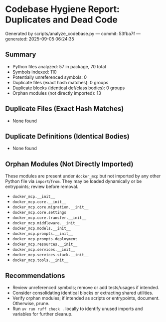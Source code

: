 # Codebase Hygiene Report: Duplicates and Dead Code

Generated by scripts/analyze_codebase.py — commit: 53fba7f — generated: 2025-09-05 06:24:35

## Summary

- Python files analyzed: 57 in package, 70 total
- Symbols indexed: 110
- Potentially unreferenced symbols: 0
- Duplicate files (exact hash matches): 0 groups
- Duplicate blocks (identical def/class bodies): 0 groups
- Orphan modules (not directly imported): 13

## Duplicate Files (Exact Hash Matches)

- None found

## Duplicate Definitions (Identical Bodies)

- None found

## Orphan Modules (Not Directly Imported)

These modules are present under `docker_mcp` but not imported by any other Python file via `import`/`from`. They may be loaded dynamically or be entrypoints; review before removal.

- `docker_mcp.__init__`
- `docker_mcp.core.__init__`
- `docker_mcp.core.migration.__init__`
- `docker_mcp.core.settings`
- `docker_mcp.core.transfer.__init__`
- `docker_mcp.middleware.__init__`
- `docker_mcp.models.__init__`
- `docker_mcp.prompts.__init__`
- `docker_mcp.prompts.deployment`
- `docker_mcp.resources.__init__`
- `docker_mcp.services.__init__`
- `docker_mcp.services.stack.__init__`
- `docker_mcp.tools.__init__`

## Recommendations

- Review unreferenced symbols; remove or add tests/usages if intended.
- Consider consolidating identical blocks or extracting shared utilities.
- Verify orphan modules; if intended as scripts or entrypoints, document. Otherwise, prune.
- Run `uv run ruff check .` locally to identify unused imports and variables for further cleanup.